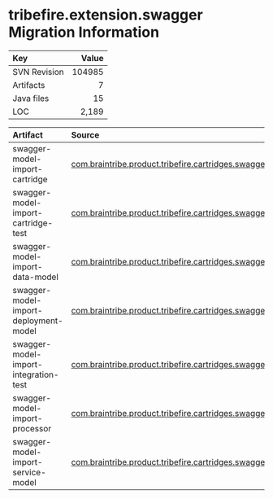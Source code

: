 # tribefire.extension.swagger Migration Information

| Key | Value |
| :------------- | ----: |
| SVN Revision   | 104985  | 
| Artifacts   | 7  | 
| Java files | 15 | 
| LOC | 2,189 | 



| Artifact      | Source | 
| :------------- | :----- |
| swagger-model-import-cartridge | [com.braintribe.product.tribefire.cartridges.swaggermodelimport:SwaggerModelImportCartridge#2.0](https://svn.braintribe.com/repo/master/Development/artifacts/com/braintribe/product/tribefire/cartridges/swaggermodelimport/SwaggerModelImportCartridge/2.0) |
| swagger-model-import-cartridge-test | [com.braintribe.product.tribefire.cartridges.swaggermodelimport:SwaggerModelImportCartridgeTest#2.0](https://svn.braintribe.com/repo/master/Development/artifacts/com/braintribe/product/tribefire/cartridges/swaggermodelimport/SwaggerModelImportCartridgeTest/2.0) |
| swagger-model-import-data-model | [com.braintribe.product.tribefire.cartridges.swaggermodelimport:SwaggerModelImportDataModel#2.0](https://svn.braintribe.com/repo/master/Development/artifacts/com/braintribe/product/tribefire/cartridges/swaggermodelimport/SwaggerModelImportDataModel/2.0) |
| swagger-model-import-deployment-model | [com.braintribe.product.tribefire.cartridges.swaggermodelimport:SwaggerModelImportDeploymentModel#2.0](https://svn.braintribe.com/repo/master/Development/artifacts/com/braintribe/product/tribefire/cartridges/swaggermodelimport/SwaggerModelImportDeploymentModel/2.0) |
| swagger-model-import-integration-test | [com.braintribe.product.tribefire.cartridges.swaggermodelimport:SwaggerModelImportIntegrationTest#2.0](https://svn.braintribe.com/repo/master/Development/artifacts/com/braintribe/product/tribefire/cartridges/swaggermodelimport/SwaggerModelImportIntegrationTest/2.0) |
| swagger-model-import-processor | [com.braintribe.product.tribefire.cartridges.swaggermodelimport:SwaggerModelImportProcessor#2.0](https://svn.braintribe.com/repo/master/Development/artifacts/com/braintribe/product/tribefire/cartridges/swaggermodelimport/SwaggerModelImportProcessor/2.0) |
| swagger-model-import-service-model | [com.braintribe.product.tribefire.cartridges.swaggermodelimport:SwaggerModelImportServiceModel#2.0](https://svn.braintribe.com/repo/master/Development/artifacts/com/braintribe/product/tribefire/cartridges/swaggermodelimport/SwaggerModelImportServiceModel/2.0) |
